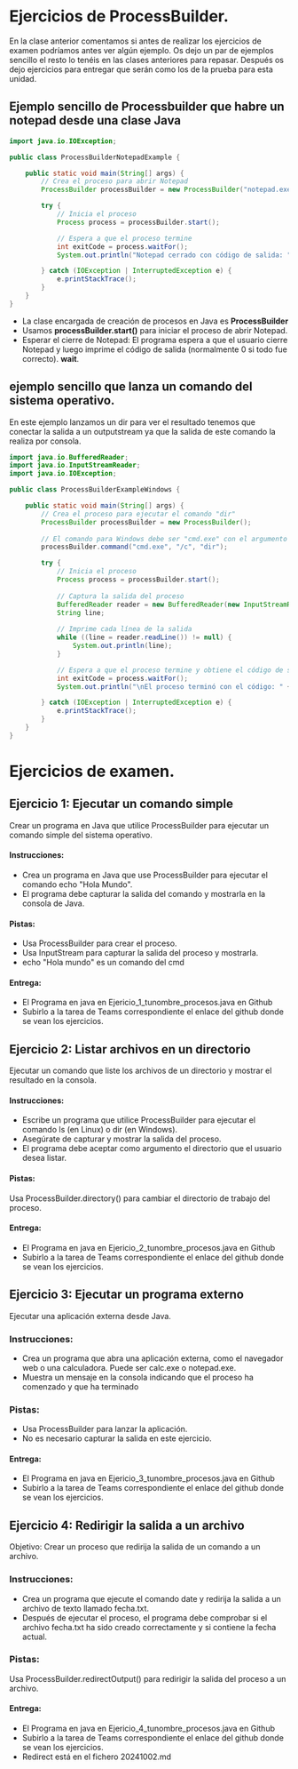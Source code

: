 # Ejercicios de ProcessBuilder.

En la clase anterior comentamos si antes de realizar los ejercicios de examen podríamos antes ver algún ejemplo.
Os dejo un par de ejemplos sencillo el resto lo tenéis en las clases anteriores para repasar. Después os dejo
ejercicios para entregar que serán como los de la prueba para esta unidad.

## Ejemplo sencillo de Processbuilder que habre un notepad desde una clase Java

```java
import java.io.IOException;

public class ProcessBuilderNotepadExample {

    public static void main(String[] args) {
        // Crea el proceso para abrir Notepad
        ProcessBuilder processBuilder = new ProcessBuilder("notepad.exe");

        try {
            // Inicia el proceso
            Process process = processBuilder.start();

            // Espera a que el proceso termine
            int exitCode = process.waitFor();
            System.out.println("Notepad cerrado con código de salida: " + exitCode);

        } catch (IOException | InterruptedException e) {
            e.printStackTrace();
        }
    }
}

```
* La clase encargada de creación de procesos en Java es **ProcessBuilder**
* Usamos **processBuilder.start()** para iniciar el proceso de abrir Notepad.
* Esperar el cierre de Notepad: El programa espera a que el usuario cierre Notepad y luego imprime el código de salida (normalmente 0 si todo fue correcto). **wait**.

## ejemplo sencillo que lanza un comando del sistema operativo.
En este ejemplo lanzamos un dir para ver el resultado tenemos que conectar la salida a un outputstream
ya que la salida de este comando la realiza por consola.

```java
import java.io.BufferedReader;
import java.io.InputStreamReader;
import java.io.IOException;

public class ProcessBuilderExampleWindows {

    public static void main(String[] args) {
        // Crea el proceso para ejecutar el comando "dir"
        ProcessBuilder processBuilder = new ProcessBuilder();
        
        // El comando para Windows debe ser "cmd.exe" con el argumento "/c" seguido de "dir"
        processBuilder.command("cmd.exe", "/c", "dir");

        try {
            // Inicia el proceso
            Process process = processBuilder.start();
            
            // Captura la salida del proceso
            BufferedReader reader = new BufferedReader(new InputStreamReader(process.getInputStream()));
            String line;
            
            // Imprime cada línea de la salida
            while ((line = reader.readLine()) != null) {
                System.out.println(line);
            }

            // Espera a que el proceso termine y obtiene el código de salida
            int exitCode = process.waitFor();
            System.out.println("\nEl proceso terminó con el código: " + exitCode);

        } catch (IOException | InterruptedException e) {
            e.printStackTrace();
        }
    }
}
```

# Ejercicios de examen.

## Ejercicio 1: Ejecutar un comando simple
 Crear un programa en Java que utilice ProcessBuilder para ejecutar un comando simple del sistema operativo.

#### Instrucciones:

  * Crea un programa en Java que use ProcessBuilder para ejecutar el comando echo "Hola Mundo".
  * El programa debe capturar la salida del comando y mostrarla en la consola de Java.

#### Pistas:
  * Usa ProcessBuilder para crear el proceso.
  * Usa InputStream para capturar la salida del proceso y mostrarla.
  * echo "Hola mundo" es un comando del cmd

#### Entrega: 

  * El Programa en java en Ejericio_1_tunombre_procesos.java en Github
  * Subirlo a la tarea de Teams correspondiente el enlace del github donde se vean los ejercicios.

## Ejercicio 2: Listar archivos en un directorio

Ejecutar un comando que liste los archivos de un directorio y mostrar el resultado en la consola.

#### Instrucciones:

* Escribe un programa que utilice ProcessBuilder para ejecutar el comando ls (en Linux) o dir (en Windows).
* Asegúrate de capturar y mostrar la salida del proceso.
* El programa debe aceptar como argumento el directorio que el usuario desea listar.

#### Pistas:

Usa ProcessBuilder.directory() para cambiar el directorio de trabajo del proceso.

#### Entrega: 

  * El Programa en java en Ejericio_2_tunombre_procesos.java en Github
  * Subirlo a la tarea de Teams correspondiente el enlace del github donde se vean los ejercicios.

## Ejercicio 3: Ejecutar un programa externo
Ejecutar una aplicación externa desde Java.

### Instrucciones:

* Crea un programa que abra una aplicación externa, como el navegador web o una calculadora. Puede ser calc.exe o notepad.exe.
* Muestra un mensaje en la consola indicando que el proceso ha comenzado y que ha terminado

### Pistas:
* Usa ProcessBuilder para lanzar la aplicación.
* No es necesario capturar la salida en este ejercicio.

#### Entrega:
  * El Programa en java en Ejericio_3_tunombre_procesos.java en Github
  * Subirlo a la tarea de Teams correspondiente el enlace del github donde se vean los ejercicios.

## Ejercicio 4: Redirigir la salida a un archivo
Objetivo: Crear un proceso que redirija la salida de un comando a un archivo.

### Instrucciones:

* Crea un programa que ejecute el comando date y redirija la salida a un archivo de texto llamado fecha.txt.
* Después de ejecutar el proceso, el programa debe comprobar si el archivo fecha.txt ha sido creado correctamente y si contiene la fecha actual.

### Pistas:

Usa ProcessBuilder.redirectOutput() para redirigir la salida del proceso a un archivo.

#### Entrega:
  * El Programa en java en Ejericio_4_tunombre_procesos.java en Github
  * Subirlo a la tarea de Teams correspondiente el enlace del github donde se vean los ejercicios.
  * Redirect está en el fichero 20241002.md
